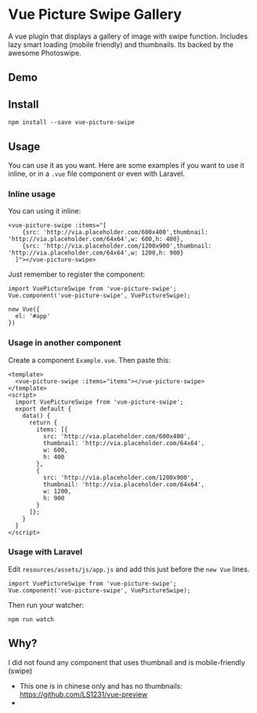 # Vue Picture Swipe Gallery

A vue plugin that displays a gallery of image with swipe function. 
Includes lazy smart loading (mobile friendly) and thumbnails.
Its backed by the awesome Photoswipe.

## Demo



## Install

```
npm install --save vue-picture-swipe
```

## Usage

You can use it as you want. Here are some examples if you want to use it inline, or in a `.vue` file component or even with Laravel. 

### Inline usage

You can using it inline:

```
<vue-picture-swipe :items="[
    {src: 'http://via.placeholder.com/600x400',thumbnail: 'http://via.placeholder.com/64x64',w: 600,h: 400},
    {src: 'http://via.placeholder.com/1200x900',thumbnail: 'http://via.placeholder.com/64x64',w: 1200,h: 900}
  ]"></vue-picture-swipe>
```

Just remember to register the component:

```
import VuePictureSwipe from 'vue-picture-swipe';
Vue.component('vue-picture-swipe', VuePictureSwipe);

new Vue({
  el: '#app'
})
```

### Usage in another component

Create a component `Example.vue`. Then paste this:

```
<template>
  <vue-picture-swipe :items="items"></vue-picture-swipe>
</template>
<script>
  import VuePictureSwipe from 'vue-picture-swipe';
  export default {
    data() {
      return {
        items: [{
          src: 'http://via.placeholder.com/600x400',
          thumbnail: 'http://via.placeholder.com/64x64',
          w: 600,
          h: 400
        },
        {
          src: 'http://via.placeholder.com/1200x900',
          thumbnail: 'http://via.placeholder.com/64x64',
          w: 1200,
          h: 900
        }
      ]};
    }
  }
</script>
```

### Usage with Laravel

Edit `resources/assets/js/app.js` and add this just before the `new Vue` lines.

```
import VuePictureSwipe from 'vue-picture-swipe';
Vue.component('vue-picture-swipe', VuePictureSwipe);
```

Then run your watcher:

```
npm run watch
```

## Why?

I did not found any component that uses thumbnail and is mobile-friendly (swipe)

 - This one is in chinese only and has no thumbnails: https://github.com/LS1231/vue-preview
 - 